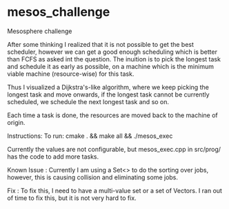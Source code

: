 # mesos_challenge
Mesosphere challenge





After some thinking I realized that it is not possible to get the best scheduler, however we can get a good enough scheduling which is better than FCFS as asked int the question.
The inuition is to pick the longest task and schedule it as early as possible, on a machine which is the minimum viable machine (resource-wise) for this task.


Thus I visualized a Dijkstra's-like algorithm, where we keep picking the longest task and move onwards, if the longest task cannot be currently scheduled, we schedule the next longest task and so on.

Each time a task is done, the resources are moved back to the machine of origin.


Instructions:
To run: cmake . && make all && ./mesos_exec

Currently the values are not configurable, but mesos_exec.cpp in src/prog/ has the code to add more tasks.


Known Issue : Currently I am using a Set<> to do the sorting over jobs, however, this is causing collision and eliminating some jobs.

Fix : To fix this, I need to have a multi-value set or a set of Vectors. I ran out of time to fix this, but it is not very hard to fix.
